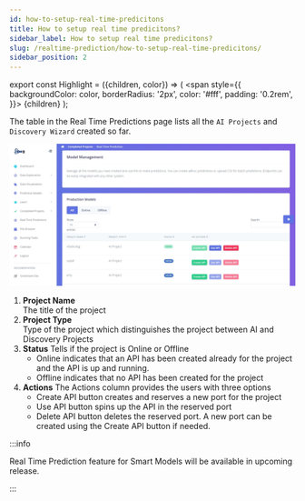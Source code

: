 ```yaml
---
id: how-to-setup-real-time-predicitons
title: How to setup real time predicitons?
sidebar_label: How to setup real time predicitons?
slug: /realtime-prediction/how-to-setup-real-time-predicitons/
sidebar_position: 2
---
```


export const Highlight = ({children, color}) => (
  <span
    style={{
      backgroundColor: color,
      borderRadius: '2px',
      color: '#fff',
      padding: '0.2rem',
    }}>
    {children}
  </span>
);


The table in the Real Time Predictions page lists all the `AI Projects` and `Discovery Wizard` created so far. 



![API Page](../../static/img/tutorials/realtime-api/apipage.jpg "API Page")

  1. **Project Name**  
        The title of the project
  2. **Project Type**  
        Type of the project which distinguishes the project between AI and Discovery Projects
  3. **Status** 
        Tells if the project is Online or Offline
        - Online indicates that an API has been created already for the project and the API is up and running.
        - Offline indicates that no API has been created for the project
  4.  **Actions**
        The Actions column provides the users with three options
        - <Highlight color="#2dce89">Create API</Highlight> button creates and reserves a new port for the project
        - <Highlight color="#6478e5">Use API</Highlight> button spins up the API in the reserved port
        - <Highlight color="#f5365c">Delete API</Highlight> button deletes the reserved port. A new port can be created using the <Highlight color="#2dce89">Create API</Highlight> button if needed.

:::info 

Real Time Prediction feature for Smart Models will be available in upcoming release.

:::